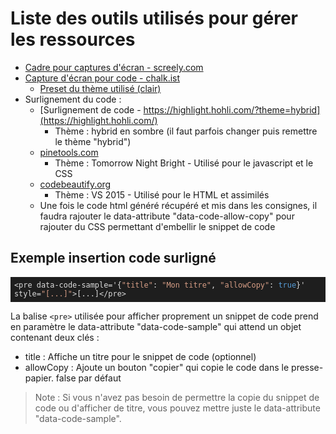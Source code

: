 # Liste des outils utilisés pour gérer les ressources

- [Cadre pour captures d'écran - screely.com](https://screely.com/editor)
- [Capture d'écran pour code - chalk.ist](https://chalk.ist/?ref=tiny-helpers)
  - [Preset du thème utilisé (clair)](https://chalk.ist/?import=eNpdU9FuGjEQ%2FJXKfQUJWopSHhOpTaU0iUqktI%2BLzwcWPu%2FJ3suFIv69Y3Mcd4Unz%2B6OZ9ZzR%2FVmQrTs1Wo%2BUXKojVqpOphoRE2Upyqdq8riAEis30a1OqoN6X0RuEZxzc4WKF%2BgR7YRQyW5aCZKs%2BPwsjOZR5PUdaO19VNHIgZTuonCVddwVCUHsw3c%2BALtH8v823xG3xsFSxuXWDp4uUzjXFXGyxVdJCl7c2g5DChuNNC68Voakmx2RB4lwNigfZa8N9XGhP86oc68J9dDsEzEI1ad7uPaBBIeUEDyCe3s5RtV1h1Q%2BW5slA8%2F2XMiQuXBbkkaPEC%2FwoSu7V9Yn9%2FgFPAm98Zud3D9abHokFdbyE6tFnMA1nsTnqkoYOo3mmZj6E%2Bamyhn%2FYAH6%2BkH0N8d0IpDMKUzncNOU9xRwe0TsuMo2fDs02vGHbe3yMHlCSU0uZnbB9z2mDd6NZbwZwpitRvYTehLaxGPcEvF9hqlVHglwBWF%2FRi1Hmr661IghyqwfoN%2FCYFNNHfDxHUk7YX2qSZtBY6%2BwHebae%2Bw%2FsAOAlVFepoDDaZzcRz2M7aWQ87pZSesLbkfOufjHYBLOz9LvrTmdHuZznviq%2F5e0tde0jpvH4rmsx67B2tmTjA%2B5Y4Gn4EJv6iwDfDl6fQPprpZAA%3D%3D)
- Surlignement du code :
  - [Surlignement de code - https://highlight.hohli.com/?theme=hybrid](https://highlight.hohli.com/)
    - Thème : hybrid en sombre (il faut parfois changer puis remettre le thème "hybrid")
  - [pinetools.com](https://pinetools.com/syntax-highlighter)
    - Thème : Tomorrow Night Bright - Utilisé pour le javascript et le CSS
  - [codebeautify.org](https://codebeautify.org/code-highlighter)
    - Thème : VS 2015 - Utilisé pour le HTML et assimilés
  - Une fois le code html généré récupéré et mis dans les consignes, il faudra rajouter le data-attribute "data-code-allow-copy" pour rajouter du CSS permettant d'embellir le snippet de code

## Exemple insertion code surligné

<pre><code id="htmlViewer" style="color:rgb(220, 220, 220); font-weight:400;background-color:rgb(30, 30, 30);background:rgb(30, 30, 30);display:block;padding: .5em;"><span style="color:rgb(220, 220, 220); font-weight:400;">&lt;</span>pre data<span style="color:rgb(220, 220, 220); font-weight:400;">-</span>code<span style="color:rgb(220, 220, 220); font-weight:400;">-</span>sample<span style="color:rgb(220, 220, 220); font-weight:400;">=</span>&#x27;{<span style="color:rgb(214, 157, 133); font-weight:400;">&quot;title&quot;</span>: <span style="color:rgb(214, 157, 133); font-weight:400;">&quot;Mon titre&quot;</span>, <span style="color:rgb(214, 157, 133); font-weight:400;">&quot;allowCopy&quot;</span>: <span style="color:rgb(86, 156, 214); font-weight:400;">true</span>}&#x27; style<span style="color:rgb(220, 220, 220); font-weight:400;">=</span><span style="color:rgb(214, 157, 133); font-weight:400;">&quot;[...]&quot;</span><span style="color:rgb(220, 220, 220); font-weight:400;">&gt;</span>[<span style="color:rgb(220, 220, 220); font-weight:400;">...</span>]<span style="color:rgb(220, 220, 220); font-weight:400;">&lt;/</span>pre<span style="color:rgb(220, 220, 220); font-weight:400;">&gt;</span></code></pre>

La balise `<pre>` utilisée pour afficher proprement un snippet de code prend en paramètre le data-attribute "data-code-sample" qui attend un objet contenant deux clés :
- title : Affiche un titre pour le snippet de code (optionnel)
- allowCopy : Ajoute un bouton "copier" qui copie le code dans le presse-papier. false par défaut

> Note : Si vous n'avez pas besoin de permettre la copie du snippet de code ou d'afficher de titre, vous pouvez mettre juste le data-attribute "data-code-sample".

